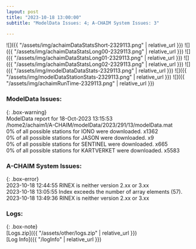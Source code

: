 ```yaml
---
layout: post
title: "2023-10-18 13:00:00"
subtitle: "ModelData Issues: 4; A-CHAIM System Issues: 3"

---
```


![]({{ "/assets/img/achaimDataStatsShort-2329113.png" | relative_url }})
![]({{ "/assets/img/achaimDataStatsLong00-2329113.png" | relative_url }})
![]({{ "/assets/img/achaimDataStatsLong01-2329113.png" | relative_url }})
![]({{ "/assets/img/achaimDataStatsLong02-2329113.png" | relative_url }})
![]({{ "/assets/img/modelDataDataStats-2329113.png" | relative_url }})
![]({{ "/assets/img/modelDataStationStats-2329113.png" | relative_url }})
![]({{ "/assets/img/achaimRunTime-2329113.png" | relative_url }})


### ModelData Issues:  
  
{: .box-warning}  
 ModelData report for 18-Oct-2023 13:15:53   
 /home2/achaim1/A-CHAIM/modelData/2023/291/13/modelData.mat   
 0% of all possible stations for IONO were downloaded. x1362   
 0% of all possible stations for JASON were downloaded. x9   
 0% of all possible stations for SENTINEL were downloaded. x665   
 0% of all possible stations for KARTVERKET were downloaded. x5583   
  
### A-CHAIM System Issues:  
  
{: .box-error}  
2023-10-18 12:44:55 RINEX is neither version 2.xx or 3.xx  
2023-10-18 13:05:55 Index exceeds the number of array elements (57).  
2023-10-18 13:49:36 RINEX is neither version 2.xx or 3.xx  

### Logs:  
  
{: .box-note}  
[Logs.zip]({{ "/assets/other/logs.zip" | relative_url }})  
[Log Info]({{ "/logInfo" | relative_url }})  
